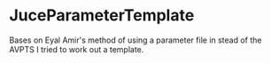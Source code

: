 # JuceParameterTemplate
 Bases on Eyal Amir's method of using a parameter file in stead of the AVPTS I tried to work out a template.
